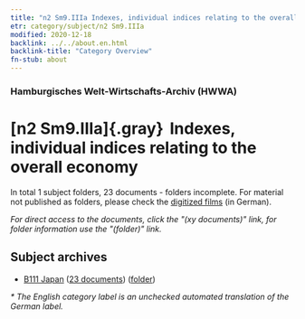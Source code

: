 ```yaml
---
title: "n2 Sm9.IIIa Indexes, individual indices relating to the overall economy"
etr: category/subject/n2 Sm9.IIIa
modified: 2020-12-18
backlink: ../../about.en.html
backlink-title: "Category Overview"
fn-stub: about
---
```


### Hamburgisches Welt-Wirtschafts-Archiv (HWWA)
# [n2 Sm9.IIIa]{.gray}&#8201; Indexes, individual indices relating to the overall economy&#160; 





In total 1 subject folders, 23 documents - folders incomplete.
For material not published as folders, please check the [digitized films](/film/h1_sh) (in German).

_For direct access to the documents, click the "(xy documents)" link, for folder information use the "(folder)" link._

## Subject archives


- [B111 Japan](../../../geo/about.en.html#B111) (<a href="https://dfg-viewer.de/show/?tx_dlf[id]=https://pm20.zbw.eu/mets/sh/1412xx/141272/1449xx/144984/public.mets.en.xml" target="_blank">23 documents</a>) ([folder](http://purl.org/pressemappe20/folder/sh/141272,144984))


_* The English category label is an unchecked automated translation of the German label._

